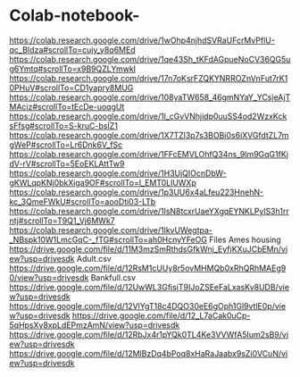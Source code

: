# Colab-notebook-
https://colab.research.google.com/drive/1wOhp4njhdSVRaUFcrMvPflU-qc_BIdza#scrollTo=cujy_y8q6MEd
https://colab.research.google.com/drive/1qe43Sh_tKFdAGpueNoCV36QG5ug6Ymtq#scrollTo=x9B9QZLYmwkI
https://colab.research.google.com/drive/17n7oKsrFZQKYNRROZnVnFut7rK10PHuV#scrollTo=CD1yapry8MUG
https://colab.research.google.com/drive/108yaTW658_46gmNYaY_YCsjeAjTMAciz#scrollTo=tEcDe-uoqgUt
https://colab.research.google.com/drive/1l_cGvVNhjidp0uuSS4od2WzxKcksFfsg#scrollTo=S-kruC-bsIZ1
https://colab.research.google.com/drive/1X7TZl3p7s3BOBi0s6iXVGfdtZL7mgWeP#scrollTo=Lr6Dnk6V_fSc
https://colab.research.google.com/drive/1FFcEMVLOhfQ34ns_9Im9GqG1fKjdV-rV#scrollTo=5EoEKLAttTw9
https://colab.research.google.com/drive/1H3UjQIOcnDbW-gKWLqpKNj0bkXiga9OF#scrollTo=l_EMT0LlUWXp
https://colab.research.google.com/drive/1p3UU6x4aLfeu223HnehN-kc_3QmeFWkU#scrollTo=aooDti03-LTb
https://colab.research.google.com/drive/1lsN8tcxrUaeYXgqEYNKLPylS3h1rrntj#scrollTo=T9Q1_Vj6MWk7
https://colab.research.google.com/drive/1lkvUWegtpa-_NBspk10W1LmcGqC-_fTG#scrollTo=ah0HcnyYFeOG
Files
Ames housing
https://drive.google.com/file/d/11M3mzSmRthdsGfkWnj_EyfjKXuJCbEMn/view?usp=drivesdk
Adult.csv
https://drive.google.com/file/d/12RsM1cUUy8r5ovMHMQb0xRhQRhMAEg90/view?usp=drivesdk
Bankfull.csv
https://drive.google.com/file/d/12UwWL3GfjsjT9IJoZSEeFaLxasKv8UDB/view?usp=drivesdk
https://drive.google.com/file/d/12VlYgT18c4DQO30eE6gOph1Gl9vtlE0p/view?usp=drivesdk
https://drive.google.com/file/d/12_L7aCak0uCp-5qHpsXy8xpLdEPmzAmN/view?usp=drivesdk
https://drive.google.com/file/d/12RbJx4r1pYQk0TL4Ke3VVWfA5Ium2sB9/view?usp=drivesdk
https://drive.google.com/file/d/12MlBzDq4bPoq8xHaRaJaabx9sZi0VCuN/view?usp=drivesdk